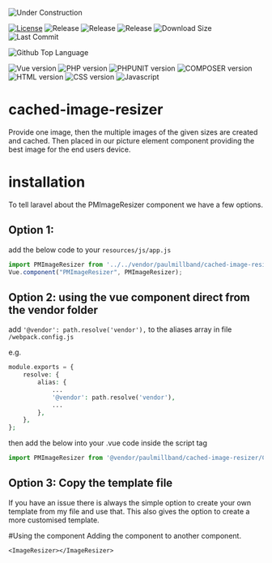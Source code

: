 ![Under Construction][ico-under-construction]

[![License][ico-license]](LICENSE.md)
![Release][ico-in-development]
![Release][ico-release]
![Release][ico-tag]
![Download Size][ico-download-size]
![Last Commit][ico-last-commit]

![Github Top Language][ico-top-language]

![Vue version][ico-vue-version]
![PHP version][ico-php-version]
![PHPUNIT version][ico-phpunit-version]
![COMPOSER version][ico-composer-version]
![HTML version][ico-html-version]
![CSS version][ico-css-version]
![Javascript][ico-js-version]

[ico-under-construction]: https://img.shields.io/badge/UNDER%20CONSTRUCTION!-red?style=for-the-badge

[ico-license]: https://img.shields.io/badge/license-MIT-brightgreen.svg?style=for-the-badge
[ico-in-development]: https://img.shields.io/badge/Release-Development-yellow?style=for-the-badge
[ico-release]: https://img.shields.io/github/v/release/yorick2/cached-image-resizer?style=for-the-badge
[ico-tag]: https://img.shields.io/github/v/tag/yorick2/cached-image-resizer?style=for-the-badge
[ico-download-size]: https://img.shields.io/github/languages/code-size/yorick2/cached-image-resizer?style=for-the-badge
[ico-last-commit]: https://img.shields.io/github/last-commit/yorick2/cached-image-resizer?style=for-the-badge

[ico-top-language]: https://img.shields.io/github/languages/top/yorick2/cached-image-resizer?style=for-the-badge&logoColor=white
[ico-laravel-version]: https://img.shields.io/badge/laravel-FF2D20?style=for-the-badge&logo=laravel&logoColor=white
[ico-vue-version]: https://img.shields.io/badge/Vue%202-4FC08D?style=for-the-badge&logo=vue.js&logoColor=white
[ico-php-version]: https://img.shields.io/badge/PHP%208.1-777BB4?style=for-the-badge&logo=php&logoColor=white
[ico-phpunit-version]: https://img.shields.io/badge/PHPUnit-777BB4?style=for-the-badge&logoColor=white
[ico-composer-version]: https://img.shields.io/badge/composer-885630?style=for-the-badge&logo=composer&logoColor=white
[ico-html-version]: https://img.shields.io/badge/HTML5-E34F26?style=for-the-badge&logo=html5&logoColor=white
[ico-css-version]: https://img.shields.io/badge/CSS3-1572B6?style=for-the-badge&logo=css3&logoColor=white
[ico-js-version]: https://img.shields.io/badge/javascript-F7DF1E?style=for-the-badge&logo=javascript&logoColor=white

# cached-image-resizer
Provide one image, then the multiple images of the given sizes are created and cached. Then placed in our picture element component providing the best image for the end users device. 

# installation
To tell laravel about the PMImageResizer component we have a few options. 
 
## Option 1: 
add the below code to your `resources/js/app.js`
```js
import PMImageResizer from '../../vendor/paulmillband/cached-image-resizer/Components/Picture';
Vue.component("PMImageResizer", PMImageResizer);
```

## Option 2: using the vue component direct from the vendor folder
add ``'@vendor': path.resolve('vendor'),`` to the aliases array in file `/webpack.config.js`

e.g.
```php
module.exports = {
    resolve: {
        alias: {
            ...
            '@vendor': path.resolve('vendor'),
            ...
        },
    },
};
```
then add the below into your .vue code inside the script tag

```js
import PMImageResizer from '@vendor/paulmillband/cached-image-resizer/Components/Picture';
```

## Option 3: Copy the template file
If you have an issue there is always the simple option to create your own template from my file and use that. This also gives the option to create a more customised template.

#Using the component
Adding the component to another component.

```vue
<ImageResizer></ImageResizer>
```
